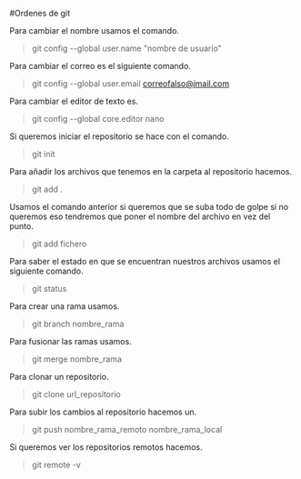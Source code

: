 #Ordenes de git

Para cambiar el nombre usamos el comando.
>git config --global user.name "nombre de usuario"

Para cambiar el correo es el siguiente comando.
>git config --global user.email correofalso@jmail.com

Para cambiar el editor de texto es.
>git config --global core.editor nano

Si queremos iniciar el repositorio se hace con el comando.
>git init

Para añadir los archivos que tenemos en la carpeta al repositorio hacemos.
>git add .

Usamos el comando anterior si queremos que se suba todo de golpe si no queremos eso tendremos que poner el nombre del archivo en vez del punto.
>git add fichero

Para saber el estado en que se encuentran nuestros archivos usamos el siguiente comando.
>git status

Para crear una rama usamos.
>git branch nombre_rama

Para fusionar las ramas usamos.
>git merge nombre_rama

Para clonar un repositorio.
>git clone url_repositorio

Para subir los cambios al repositorio hacemos un.
>git push nombre_rama_remoto nombre_rama_local
 
Si queremos ver los repositorios remotos hacemos.
>git remote -v
